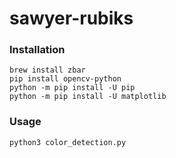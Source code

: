 # sawyer-rubiks
### Installation
```
brew install zbar
pip install opencv-python
python -m pip install -U pip
python -m pip install -U matplotlib
```

### Usage
```
python3 color_detection.py
```
